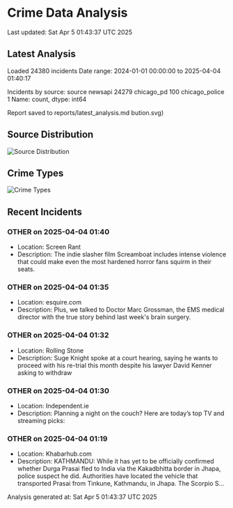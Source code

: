 # Crime Data Analysis
Last updated: Sat Apr  5 01:43:37 UTC 2025

## Latest Analysis

Loaded 24380 incidents
Date range: 2024-01-01 00:00:00 to 2025-04-04 01:40:17

Incidents by source:
source
newsapi           24279
chicago_pd          100
chicago_police        1
Name: count, dtype: int64

Report saved to reports/latest_analysis.md
bution.svg)

## Source Distribution
![Source Distribution](images/source_distribution.svg)

## Crime Types
![Crime Types](images/crime_types.svg)

## Recent Incidents

### OTHER on 2025-04-04 01:40
- Location: Screen Rant
- Description: The indie slasher film Screamboat includes intense violence that could make even the most hardened horror fans squirm in their seats.


### OTHER on 2025-04-04 01:35
- Location: esquire.com
- Description: Plus, we talked to Doctor Marc Grossman, the EMS medical director with the true story behind last week's brain surgery.


### OTHER on 2025-04-04 01:32
- Location: Rolling Stone
- Description: Suge Knight spoke at a court hearing, saying he wants to proceed with his re-trial this month despite his lawyer David Kenner asking to withdraw


### OTHER on 2025-04-04 01:30
- Location: Independent.ie
- Description: Planning a night on the couch? Here are today’s top TV and streaming picks:


### OTHER on 2025-04-04 01:19
- Location: Khabarhub.com
- Description: KATHMANDU: While it has yet to be officially confirmed whether Durga Prasai fled to India via the Kakadbhitta border in Jhapa, police suspect he did. Authorities have located the vehicle that transported Prasai from Tinkune, Kathmandu, in Jhapa. The Scorpio S…

Analysis generated at: Sat Apr  5 01:43:37 UTC 2025

